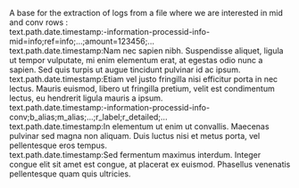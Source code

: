 A base for the extraction of logs from a file where we are interested in mid and conv rows :<br>
text.path.date.timestamp:-information-processid-info-mid=info;ref=info;...;amount=123456;...<br>
text.path.date.timestamp:Nam nec sapien nibh. Suspendisse aliquet, ligula ut tempor vulputate, mi enim elementum erat, at egestas odio nunc a sapien. Sed quis turpis ut augue tincidunt pulvinar id ac ipsum.<br>
text.path.date.timestamp:Etiam vel justo fringilla nisi efficitur porta in nec lectus. Mauris euismod, libero ut fringilla pretium, velit est condimentum lectus, eu hendrerit ligula mauris a ipsum.<br>
text.path.date.timestamp:-information-processid-info-conv;b_alias;m_alias;...;r_label;r_detailed;...<br>
text.path.date.timestamp:In elementum ut enim ut convallis. Maecenas pulvinar sed magna non aliquam. Duis luctus nisi et metus porta, vel pellentesque eros tempus.<br>
text.path.date.timestamp:Sed fermentum maximus interdum. Integer congue elit sit amet est congue, at placerat ex euismod. Phasellus venenatis pellentesque quam quis ultricies.<br>

